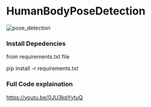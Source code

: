 # HumanBodyPoseDetection

![pose_detection](https://github.com/datamagic2020/HumanBodyPoseDetection/blob/main/Pose_detection.jpg)

### Install Depedencies
from requirements.txt file

pip install -r requirements.txt

### Full Code explaination
https://youtu.be/0JU3kpYytuQ
